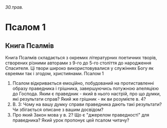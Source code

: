 
_30.трав._

# Псалом 1

## Книга Псалмів
Книга Псалмів складається з окремих літературних поетичних творів, створених різними авторами з 9-го до 5-го століття до народження Спасителя. Ці твори широко використовувалися у служіннях Богу як євреями так і згодом, християнами.
Псалом 1
1. Псалом відкривається емоційно, побудований на протиставленні образу праведника і грішника, завершуючись потужною апеляцією до Господа. Яким є праведник - який в нього настрій, про що думки, які результати справ? Який же грішник - як ви розумієте в. 4?
2. В. 3: Чому на вашу думку справи праведника дають такі результати? Чи збігається описане з вашим досвідом?
3. Про який Закон мова у в. 2? Що є "джерелом праведності" для праведника? Який урок пропонує цей псалом читачу?
